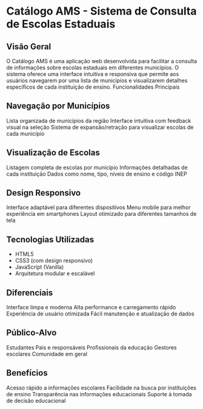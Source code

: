 # Catálogo AMS - Sistema de Consulta de Escolas Estaduais

## Visão Geral
O Catálogo AMS é uma aplicação web desenvolvida para facilitar a consulta de informações sobre escolas estaduais em diferentes municípios. O sistema oferece uma interface intuitiva e responsiva que permite aos usuários navegarem por uma lista de municípios e visualizarem detalhes específicos de cada instituição de ensino.
Funcionalidades Principais

## Navegação por Municípios
Lista organizada de municípios da região
Interface intuitiva com feedback visual na seleção
Sistema de expansão/retração para visualizar escolas de cada município

## Visualização de Escolas
Listagem completa de escolas por município
Informações detalhadas de cada instituição
Dados como nome, tipo, níveis de ensino e código INEP

## Design Responsivo
Interface adaptável para diferentes dispositivos
Menu mobile para melhor experiência em smartphones
Layout otimizado para diferentes tamanhos de tela

## Tecnologias Utilizadas
- HTML5
- CSS3 (com design responsivo)
- JavaScript (Vanilla)
- Arquitetura modular e escalável

## Diferenciais
Interface limpa e moderna
Alta performance e carregamento rápido
Experiência de usuário otimizada
Fácil manutenção e atualização de dados

## Público-Alvo
Estudantes
Pais e responsáveis
Profissionais da educação
Gestores escolares
Comunidade em geral

## Benefícios
Acesso rápido a informações escolares
Facilidade na busca por instituições de ensino
Transparência nas informações educacionais
Suporte à tomada de decisão educacional

